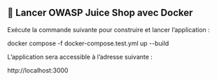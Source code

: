 ## 🚀 Lancer OWASP Juice Shop avec Docker

Exécute la commande suivante pour construire et lancer l’application :

docker compose -f docker-compose.test.yml up --build

L’application sera accessible à l’adresse suivante :

http://localhost:3000
